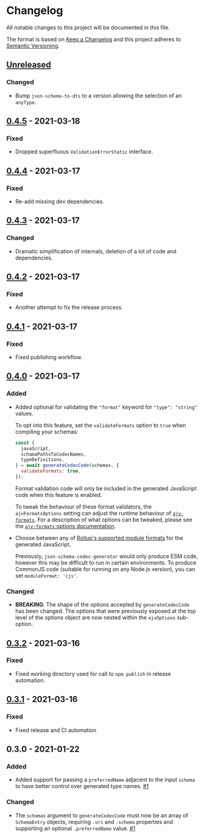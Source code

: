 # Changelog

All notable changes to this project will be documented in this file.

The format is based on [Keep a Changelog](http://keepachangelog.com/en/1.0.0/)
and this project adheres to [Semantic Versioning](http://semver.org/spec/v2.0.0.html).

## [Unreleased]
### Changed
- Bump `json-schema-to-dts` to a version allowing the selection of an `anyType`.

## [0.4.5] - 2021-03-18
### Fixed
- Dropped superfluous `ValidationErrorStatic` interface.

## [0.4.4] - 2021-03-17
### Fixed
- Re-add missing dev dependencies.

## [0.4.3] - 2021-03-17
### Changed
- Dramatic simplification of internals, deletion of a lot of code and dependencies.

## [0.4.2] - 2021-03-17
### Fixed
- Another attempt to fix the release process.

## [0.4.1] - 2021-03-17
### Fixed
- Fixed publishing workflow.

## [0.4.0] - 2021-03-17
### Added
- Added optional for validating the `"format"` keyword for `"type": "string"` values.
  
  To opt into this feature, set the `validateFormats` option to `true` when compiling your schemas:
  
  ```js
  const {
    javaScript,
    schamaPathsToCodecNames,
    typeDefinitions,
  } = await generateCodecCode(schemas, {
    validateFormats: true,
  });
  ```
  
  Format validation code will only be included in the generated JavaScript code when this feature is enabled.
  
  To tweak the behaviour of these format validators, the `ajvFormatsOptions` setting can adjust the runtime behaviour of [`ajv-formats`](https://github.com/ajv-validator/ajv-formats). For a description of what options can be tweaked, please see the [`ajv-formats` options documentation](https://github.com/ajv-validator/ajv-formats#options).
- Choose between any of [Rollup's supported module formats](https://rollupjs.org/guide/en/#outputformat) for the generated JavaScript.
  
  Previously, `json-schema-codec-generator` would only produce ESM code, however this may be difficult to run in certain environments. To produce CommonJS code (suitable for running on any Node.js version), you can set `moduleFormat: 'cjs'`.

### Changed
- **BREAKING**: The shape of the options accepted by `generateCodecCode` has been changed. The options that were previously exposed at the top level of the options object are now nested within the `ajvOptions` sub-option.

## [0.3.2] - 2021-03-16
### Fixed
- Fixed working directory used for call to `npm publish` in release automation.

## [0.3.1] - 2021-03-16
### Fixed
- Fixed release and CI automation

## 0.3.0 - 2021-01-22
### Added
- Added support for passing a `preferredName` adjacent to the input `schema` to have better control over generated type names. [#1]

### Changed
- The `schemas` argument to `generateCodecCode` must now be an array of `SchemaEntry` objects, requiring `.uri` and `.schema` properties and supporting an optional `.preferredName` value. [#1]

[#1]: https://github.com/ggoodman/json-schema-codec-generator/issues/1

[Unreleased]: https://github.com/ggoodman/json-schema-codec-generator/compare/v0.4.5...HEAD
[0.4.5]: https://github.com/ggoodman/json-schema-codec-generator/compare/v0.4.4...v0.4.5
[0.4.4]: https://github.com/ggoodman/json-schema-codec-generator/compare/v0.4.3...v0.4.4
[0.4.3]: https://github.com/ggoodman/json-schema-codec-generator/compare/v0.4.2...v0.4.3
[0.4.2]: https://github.com/ggoodman/json-schema-codec-generator/compare/v0.4.1...v0.4.2
[0.4.1]: https://github.com/ggoodman/json-schema-codec-generator/compare/v0.4.0...v0.4.1
[0.4.0]: https://github.com/ggoodman/json-schema-codec-generator/compare/v0.3.2...v0.4.0
[0.3.2]: https://github.com/ggoodman/json-schema-codec-generator/compare/v0.3.1...v0.3.2
[0.3.1]: https://github.com/ggoodman/json-schema-codec-generator/compare/v0.3.0...v0.3.1
